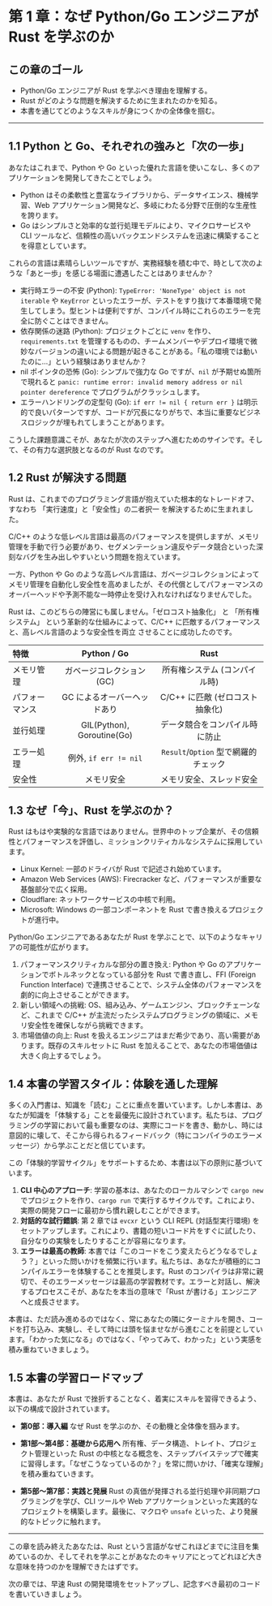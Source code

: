 # 第 1 章：なぜ Python/Go エンジニアが Rust を学ぶのか

## この章のゴール
- Python/Go エンジニアが Rust を学ぶべき理由を理解する。
- Rust がどのような問題を解決するために生まれたのかを知る。
- 本書を通じてどのようなスキルが身につくかの全体像を掴む。

---

## 1.1 Python と Go、それぞれの強みと「次の一歩」

あなたはこれまで、Python や Go といった優れた言語を使いこなし、多くのアプリケーションを開発してきたことでしょう。

- Python はその柔軟性と豊富なライブラリから、データサイエンス、機械学習、Web アプリケーション開発など、多岐にわたる分野で圧倒的な生産性を誇ります。
- Go はシンプルさと効率的な並行処理モデルにより、マイクロサービスや CLI ツールなど、信頼性の高いバックエンドシステムを迅速に構築することを得意としています。

これらの言語は素晴らしいツールですが、実務経験を積む中で、時として次のような「あと一歩」を感じる場面に遭遇したことはありませんか？

- 実行時エラーの不安 (Python): `TypeError: 'NoneType' object is not iterable` や `KeyError` といったエラーが、テストをすり抜けて本番環境で発生してしまう。型ヒントは便利ですが、コンパイル時にこれらのエラーを完全に防ぐことはできません。
- 依存関係の迷路 (Python): プロジェクトごとに `venv` を作り、`requirements.txt` を管理するものの、チームメンバーやデプロイ環境で微妙なバージョンの違いによる問題が起きることがある。「私の環境では動いたのに…」という経験はありませんか？
- nil ポインタの恐怖 (Go): シンプルで強力な Go ですが、`nil` が予期せぬ箇所で現れると `panic: runtime error: invalid memory address or nil pointer dereference` でプログラムがクラッシュします。
- エラーハンドリングの定型句 (Go): `if err != nil { return err }` は明示的で良いパターンですが、コードが冗長になりがちで、本当に重要なビジネスロジックが埋もれてしまうことがあります。

こうした課題意識こそが、あなたが次のステップへ進むためのサインです。そして、その有力な選択肢となるのが Rust なのです。

## 1.2 Rust が解決する問題

Rust は、これまでのプログラミング言語が抱えていた根本的なトレードオフ、すなわち 「実行速度」と「安全性」の二者択一 を解決するために生まれました。

C/C++ のような低レベル言語は最高のパフォーマンスを提供しますが、メモリ管理を手動で行う必要があり、セグメンテーション違反やデータ競合といった深刻なバグを生み出しやすいという問題を抱えています。

一方、Python や Go のような高レベル言語は、ガベージコレクションによってメモリ管理を自動化し安全性を高めましたが、その代償としてパフォーマンスのオーバーヘッドや予測不能な一時停止を受け入れなければなりませんでした。

Rust は、このどちらの陣営にも属しません。「ゼロコスト抽象化」 と 「所有権システム」 という革新的な仕組みによって、C/C++ に匹敵するパフォーマンスと、高レベル言語のような安全性を両立 させることに成功したのです。

| 特徴 | Python / Go | Rust |
|:---|:---:|:---:|
| メモリ管理 | ガベージコレクション (GC) | 所有権システム (コンパイル時) |
| パフォーマンス | GC によるオーバーヘッドあり | C/C++ に匹敵 (ゼロコスト抽象化) |
| 並行処理 | GIL(Python), Goroutine(Go) | データ競合をコンパイル時に防止 |
| エラー処理 | 例外, `if err != nil` | `Result`/`Option` 型で網羅的チェック |
| 安全性 | メモリ安全 | メモリ安全、スレッド安全 |

## 1.3 なぜ「今」、Rust を学ぶのか？

Rust はもはや実験的な言語ではありません。世界中のトップ企業が、その信頼性とパフォーマンスを評価し、ミッションクリティカルなシステムに採用しています。

- Linux Kernel: 一部のドライバが Rust で記述され始めています。
- Amazon Web Services (AWS): Firecracker など、パフォーマンスが重要な基盤部分で広く採用。
- Cloudflare: ネットワークサービスの中核で利用。
- Microsoft: Windows の一部コンポーネントを Rust で書き換えるプロジェクトが進行中。

Python/Go エンジニアであるあなたが Rust を学ぶことで、以下のようなキャリアの可能性が広がります。

1.  パフォーマンスクリティカルな部分の置き換え: Python や Go のアプリケーションでボトルネックとなっている部分を Rust で書き直し、FFI (Foreign Function Interface) で連携させることで、システム全体のパフォーマンスを劇的に向上させることができます。
2.  新しい領域への挑戦: OS、組み込み、ゲームエンジン、ブロックチェーンなど、これまで C/C++ が主流だったシステムプログラミングの領域に、メモリ安全性を確保しながら挑戦できます。
3.  市場価値の向上: Rust を扱えるエンジニアはまだ希少であり、高い需要があります。既存のスキルセットに Rust を加えることで、あなたの市場価値は大きく向上するでしょう。

## 1.4 本書の学習スタイル：体験を通した理解

多くの入門書は、知識を「読む」ことに重点を置いています。しかし本書は、あなたが知識を「体験する」ことを最優先に設計されています。私たちは、プログラミングの学習において最も重要なのは、実際にコードを書き、動かし、時には意図的に壊して、そこから得られるフィードバック（特にコンパイラのエラーメッセージ）から学ぶことだと信じています。

この「体験的学習サイクル」をサポートするため、本書は以下の原則に基づいています。

1.  **CLI 中心のアプローチ**: 学習の基本は、あなたのローカルマシンで `cargo new` でプロジェクトを作り、`cargo run` で実行するサイクルです。これにより、実際の開発フローに最初から慣れ親しむことができます。
2.  **対話的な試行錯誤**: 第 2 章では `evcxr` という CLI REPL (対話型実行環境) をセットアップします。これにより、書籍の短いコード片をすぐに試したり、自分なりの実験をしたりすることが容易になります。
3.  **エラーは最高の教師**: 本書では「このコードをこう変えたらどうなるでしょう？」といった問いかけを頻繁に行います。私たちは、あなたが積極的にコンパイルエラーを体験することを推奨します。Rust のコンパイラは非常に親切で、そのエラーメッセージは最高の学習教材です。エラーと対話し、解決するプロセスこそが、あなたを本当の意味で「Rust が書ける」エンジニアへと成長させます。

本書は、ただ読み進めるのではなく、常にあなたの隣にターミナルを開き、コードを打ち込み、実験し、そして時には頭を悩ませながら進むことを前提としています。「わかった気になる」のではなく、「やってみて、わかった」という実感を積み重ねていきましょう。

## 1.5 本書の学習ロードマップ

本書は、あなたが Rust で挫折することなく、着実にスキルを習得できるよう、以下の構成で設計されています。

- **第0部：導入編**
  なぜ Rust を学ぶのか、その動機と全体像を掴みます。

- **第1部〜第4部：基礎から応用へ**
  所有権、データ構造、トレイト、プロジェクト管理といった Rust の中核となる概念を、ステップバイステップで確実に習得します。「なぜこうなっているのか？」を常に問いかけ、「確実な理解」を積み重ねていきます。

- **第5部〜第7部：実践と発展**
  Rust の真価が発揮される並行処理や非同期プログラミングを学び、CLI ツールや Web アプリケーションといった実践的なプロジェクトを構築します。最後に、マクロや `unsafe` といった、より発展的なトピックに触れます。

---

この章を読み終えたあなたは、Rust という言語がなぜこれほどまでに注目を集めているのか、そしてそれを学ぶことがあなたのキャリアにとってどれほど大きな意味を持つのかを理解できたはずです。

次の章では、早速 Rust の開発環境をセットアップし、記念すべき最初のコードを書いていきましょう。
